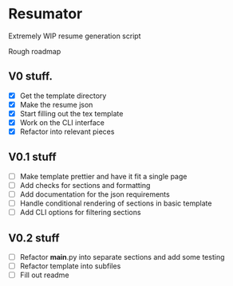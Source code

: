# Resumator

Extremely WIP resume generation script

Rough roadmap
## V0 stuff.
- [x] Get the template directory
- [x] Make the resume json
- [x] Start filling out the tex template
- [x] Work on the CLI interface
- [x] Refactor into relevant pieces

## V0.1 stuff
- [ ] Make template prettier and have it fit a single page
- [ ] Add checks for sections and formatting
- [ ] Add documentation for the json requirements
- [ ] Handle conditional rendering of sections in basic template
- [ ] Add CLI options for filtering sections

## V0.2 stuff
- [ ] Refactor __main__.py into separate sections and add some testing
- [ ] Refactor template into subfiles
- [ ] Fill out readme
